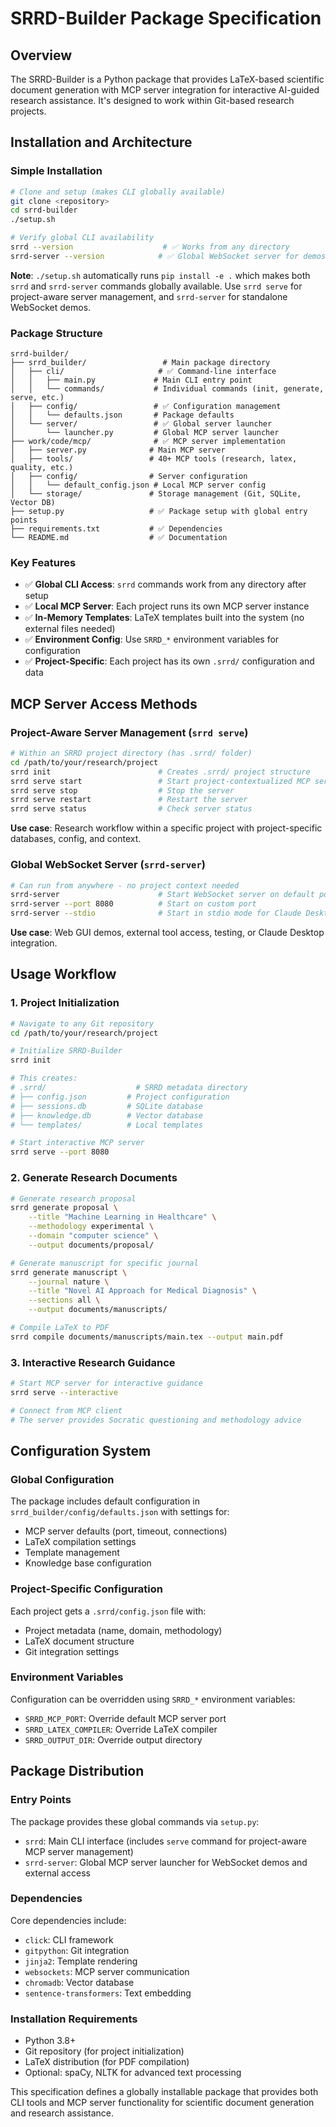 # SRRD-Builder Package Specification

## Overview

The SRRD-Builder is a Python package that provides LaTeX-based scientific document generation with MCP server integration for interactive AI-guided research assistance. It's designed to work within Git-based research projects.

## Installation and Architecture

### Simple Installation
```bash
# Clone and setup (makes CLI globally available)
git clone <repository>
cd srrd-builder  
./setup.sh

# Verify global CLI availability
srrd --version                    # ✅ Works from any directory
srrd-server --version            # ✅ Global WebSocket server for demos/external access
```

**Note**: `./setup.sh` automatically runs `pip install -e .` which makes both `srrd` and `srrd-server` commands globally available. Use `srrd serve` for project-aware server management, and `srrd-server` for standalone WebSocket demos.

### Package Structure

```
srrd-builder/
├── srrd_builder/                 # Main package directory  
│   ├── cli/                     # ✅ Command-line interface
│   │   ├── main.py             # Main CLI entry point
│   │   └── commands/           # Individual commands (init, generate, serve, etc.)
│   ├── config/                 # ✅ Configuration management  
│   │   └── defaults.json       # Package defaults
│   └── server/                 # ✅ Global server launcher
│       └── launcher.py         # Global MCP server launcher
├── work/code/mcp/              # ✅ MCP server implementation
│   ├── server.py              # Main MCP server
│   ├── tools/                 # 40+ MCP tools (research, latex, quality, etc.)
│   ├── config/                # Server configuration
│   │   └── default_config.json # Local MCP server config
│   └── storage/               # Storage management (Git, SQLite, Vector DB)
├── setup.py                   # ✅ Package setup with global entry points
├── requirements.txt           # ✅ Dependencies
└── README.md                  # ✅ Documentation
```

### Key Features
- ✅ **Global CLI Access**: `srrd` commands work from any directory after setup
- ✅ **Local MCP Server**: Each project runs its own MCP server instance
- ✅ **In-Memory Templates**: LaTeX templates built into the system (no external files needed)
- ✅ **Environment Config**: Use `SRRD_*` environment variables for configuration
- ✅ **Project-Specific**: Each project has its own `.srrd/` configuration and data

## MCP Server Access Methods

### Project-Aware Server Management (`srrd serve`)
```bash
# Within an SRRD project directory (has .srrd/ folder)
cd /path/to/your/research/project
srrd init                        # Creates .srrd/ project structure
srrd serve start                 # Start project-contextualized MCP server
srrd serve stop                  # Stop the server
srrd serve restart               # Restart the server
srrd serve status                # Check server status
```
**Use case**: Research workflow within a specific project with project-specific databases, config, and context.

### Global WebSocket Server (`srrd-server`)
```bash
# Can run from anywhere - no project context needed
srrd-server                      # Start WebSocket server on default port 8765
srrd-server --port 8080          # Start on custom port
srrd-server --stdio              # Start in stdio mode for Claude Desktop
```
**Use case**: Web GUI demos, external tool access, testing, or Claude Desktop integration.

## Usage Workflow

### 1. Project Initialization
```bash
# Navigate to any Git repository
cd /path/to/your/research/project

# Initialize SRRD-Builder
srrd init

# This creates:
# .srrd/                    # SRRD metadata directory
# ├── config.json         # Project configuration
# ├── sessions.db         # SQLite database
# ├── knowledge.db        # Vector database
# └── templates/          # Local templates

# Start interactive MCP server
srrd serve --port 8080
```

### 2. Generate Research Documents
```bash
# Generate research proposal
srrd generate proposal \
    --title "Machine Learning in Healthcare" \
    --methodology experimental \
    --domain "computer science" \
    --output documents/proposal/

# Generate manuscript for specific journal
srrd generate manuscript \
    --journal nature \
    --title "Novel AI Approach for Medical Diagnosis" \
    --sections all \
    --output documents/manuscripts/

# Compile LaTeX to PDF
srrd compile documents/manuscripts/main.tex --output main.pdf
```

### 3. Interactive Research Guidance
```bash
# Start MCP server for interactive guidance
srrd serve --interactive

# Connect from MCP client
# The server provides Socratic questioning and methodology advice
```

## Configuration System

### Global Configuration
The package includes default configuration in `srrd_builder/config/defaults.json` with settings for:
- MCP server defaults (port, timeout, connections)
- LaTeX compilation settings
- Template management
- Knowledge base configuration

### Project-Specific Configuration  
Each project gets a `.srrd/config.json` file with:
- Project metadata (name, domain, methodology)
- LaTeX document structure
- Git integration settings

### Environment Variables
Configuration can be overridden using `SRRD_*` environment variables:
- `SRRD_MCP_PORT`: Override default MCP server port
- `SRRD_LATEX_COMPILER`: Override LaTeX compiler
- `SRRD_OUTPUT_DIR`: Override output directory

## Package Distribution

### Entry Points
The package provides these global commands via `setup.py`:
- `srrd`: Main CLI interface (includes `serve` command for project-aware MCP server management)
- `srrd-server`: Global MCP server launcher for WebSocket demos and external access

### Dependencies
Core dependencies include:
- `click`: CLI framework
- `gitpython`: Git integration
- `jinja2`: Template rendering
- `websockets`: MCP server communication
- `chromadb`: Vector database
- `sentence-transformers`: Text embedding

### Installation Requirements
- Python 3.8+
- Git repository (for project initialization)
- LaTeX distribution (for PDF compilation)
- Optional: spaCy, NLTK for advanced text processing

This specification defines a globally installable package that provides both CLI tools and MCP server functionality for scientific document generation and research assistance.
